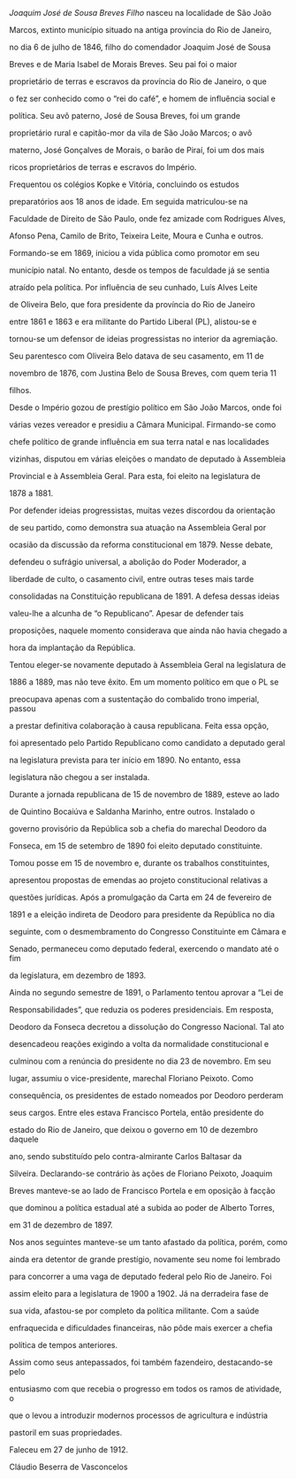 

*Joaquim José de Sousa Breves Filho* nasceu na localidade de São João

Marcos, extinto município situado na antiga província do Rio de Janeiro,

no dia 6 de julho de 1846, filho do comendador Joaquim José de Sousa

Breves e de Maria Isabel de Morais Breves. Seu pai foi o maior

proprietário de terras e escravos da província do Rio de Janeiro, o que

o fez ser conhecido como o “rei do café”, e homem de influência social e

política. Seu avô paterno, José de Sousa Breves, foi um grande

proprietário rural e capitão-mor da vila de São João Marcos; o avô

materno, José Gonçalves de Morais, o barão de Piraí, foi um dos mais

ricos proprietários de terras e escravos do Império.



Frequentou os colégios Kopke e Vitória, concluindo os estudos

preparatórios aos 18 anos de idade. Em seguida matriculou-se na

Faculdade de Direito de São Paulo, onde fez amizade com Rodrigues Alves,

Afonso Pena, Camilo de Brito, Teixeira Leite, Moura e Cunha e outros.

Formando-se em 1869, iniciou a vida pública como promotor em seu

município natal. No entanto, desde os tempos de faculdade já se sentia

atraído pela política. Por influência de seu cunhado, Luís Alves Leite

de Oliveira Belo, que fora presidente da província do Rio de Janeiro

entre 1861 e 1863 e era militante do Partido Liberal (PL), alistou-se e

tornou-se um defensor de ideias progressistas no interior da agremiação.

Seu parentesco com Oliveira Belo datava de seu casamento, em 11 de

novembro de 1876, com Justina Belo de Sousa Breves, com quem teria 11

filhos.



Desde o Império gozou de prestígio político em São João Marcos, onde foi

várias vezes vereador e presidiu a Câmara Municipal. Firmando-se como

chefe político de grande influência em sua terra natal e nas localidades

vizinhas, disputou em várias eleições o mandato de deputado à Assembleia

Provincial e à Assembleia Geral. Para esta, foi eleito na legislatura de

1878 a 1881.



Por defender ideias progressistas, muitas vezes discordou da orientação

de seu partido, como demonstra sua atuação na Assembleia Geral por

ocasião da discussão da reforma constitucional em 1879. Nesse debate,

defendeu o sufrágio universal, a abolição do Poder Moderador, a

liberdade de culto, o casamento civil, entre outras teses mais tarde

consolidadas na Constituição republicana de 1891. A defesa dessas ideias

valeu-lhe a alcunha de “o Republicano”. Apesar de defender tais

proposições, naquele momento considerava que ainda não havia chegado a

hora da implantação da República.



Tentou eleger-se novamente deputado à Assembleia Geral na legislatura de

1886 a 1889, mas não teve êxito. Em um momento político em que o PL se

preocupava apenas com a sustentação do combalido trono imperial, passou

a prestar definitiva colaboração à causa republicana. Feita essa opção,

foi apresentado pelo Partido Republicano como candidato a deputado geral

na legislatura prevista para ter início em 1890. No entanto, essa

legislatura não chegou a ser instalada.



Durante a jornada republicana de 15 de novembro de 1889, esteve ao lado

de Quintino Bocaiúva e Saldanha Marinho, entre outros. Instalado o

governo provisório da República sob a chefia do marechal Deodoro da

Fonseca, em 15 de setembro de 1890 foi eleito deputado constituinte.

Tomou posse em 15 de novembro e, durante os trabalhos constituintes,

apresentou propostas de emendas ao projeto constitucional relativas a

questões jurídicas. Após a promulgação da Carta em 24 de fevereiro de

1891 e a eleição indireta de Deodoro para presidente da República no dia

seguinte, com o desmembramento do Congresso Constituinte em Câmara e

Senado, permaneceu como deputado federal, exercendo o mandato até o fim

da legislatura, em dezembro de 1893.



Ainda no segundo semestre de 1891, o Parlamento tentou aprovar a “Lei de

Responsabilidades”, que reduzia os poderes presidenciais. Em resposta,

Deodoro da Fonseca decretou a dissolução do Congresso Nacional. Tal ato

desencadeou reações exigindo a volta da normalidade constitucional e

culminou com a renúncia do presidente no dia 23 de novembro. Em seu

lugar, assumiu o vice-presidente, marechal Floriano Peixoto. Como

consequência, os presidentes de estado nomeados por Deodoro perderam

seus cargos. Entre eles estava Francisco Portela, então presidente do

estado do Rio de Janeiro, que deixou o governo em 10 de dezembro daquele

ano, sendo substituído pelo contra-almirante Carlos Baltasar da

Silveira. Declarando-se contrário às ações de Floriano Peixoto, Joaquim

Breves manteve-se ao lado de Francisco Portela e em oposição à facção

que dominou a política estadual até a subida ao poder de Alberto Torres,

em 31 de dezembro de 1897.



Nos anos seguintes manteve-se um tanto afastado da política, porém, como

ainda era detentor de grande prestígio, novamente seu nome foi lembrado

para concorrer a uma vaga de deputado federal pelo Rio de Janeiro. Foi

assim eleito para a legislatura de 1900 a 1902. Já na derradeira fase de

sua vida, afastou-se por completo da política militante. Com a saúde

enfraquecida e dificuldades financeiras, não pôde mais exercer a chefia

política de tempos anteriores.



Assim como seus antepassados, foi também fazendeiro, destacando-se pelo

entusiasmo com que recebia o progresso em todos os ramos de atividade, o

que o levou a introduzir modernos processos de agricultura e indústria

pastoril em suas propriedades.



Faleceu em 27 de junho de 1912.



Cláudio Beserra de Vasconcelos



